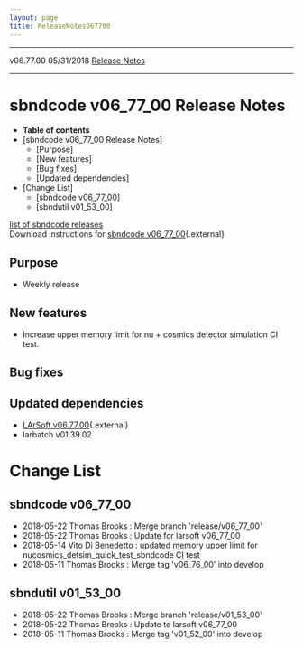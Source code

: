 ```yaml
---
layout: page
title: ReleaseNotes067700
---
```


  ----------- ------------ -- -- ------------------------------------------------------
  v06.77.00   05/31/2018         [Release Notes](ReleaseNotes067700.html)
  ----------- ------------ -- -- ------------------------------------------------------



sbndcode v06\_77\_00 Release Notes
======================================================================================

-   **Table of contents**
-   [sbndcode v06\_77\_00 Release
    Notes]
    -   [Purpose]
    -   [New features]
    -   [Bug fixes]
    -   [Updated dependencies]
-   [Change List]
    -   [sbndcode v06\_77\_00]
    -   [sbndutil v01\_53\_00]

[list of sbndcode
releases](List_of_SBND_code_releases.html)\
Download instructions for [sbndcode
v06\_77\_00](http://scisoft.fnal.gov/scisoft/bundles/sbnd/v06_77_00/sbndcode-v06_77_00.html){.external}



Purpose
----------------------------------

-   Weekly release



New features
--------------------------------------------

-   Increase upper memory limit for nu + cosmics detector simulation CI
    test.



Bug fixes
--------------------------------------



Updated dependencies
------------------------------------------------------------

-   [LArSoft
    v06.77.00](https://cdcvs.fnal.gov/redmine/projects/larsoft/wiki/ReleaseNotes067700){.external}
-   larbatch v01.39.02



Change List
==========================================



sbndcode v06\_77\_00
----------------------------------------------------------

-   2018-05-22 Thomas Brooks : Merge branch \'release/v06\_77\_00\'
-   2018-05-22 Thomas Brooks : Update for larsoft v06\_77\_00
-   2018-05-14 Vito Di Benedetto : updated memory upper limit for
    nucosmics\_detsim\_quick\_test\_sbndcode CI test
-   2018-05-11 Thomas Brooks : Merge tag \'v06\_76\_00\' into develop



sbndutil v01\_53\_00
----------------------------------------------------------

-   2018-05-22 Thomas Brooks : Merge branch \'release/v01\_53\_00\'
-   2018-05-22 Thomas Brooks : Update to larsoft v06\_77\_00
-   2018-05-11 Thomas Brooks : Merge tag \'v01\_52\_00\' into develop
